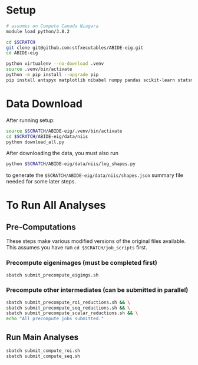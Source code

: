# Setup

```sh
# assumes on Compute Canada Niagara
module load python/3.8.2

cd $SCRATCH
git clone git@github.com:stfxecutables/ABIDE-eig.git
cd ABIDE-eig

python virtualenv --no-download .venv
source .venv/bin/activate
python -m pip install --upgrade pip
pip install antspyx matplotlib nibabel numpy pandas scikit-learn statsmodels tqdm pytest
```

# Data Download

After running setup:

```sh
source $SCRATCH/ABIDE-eig/.venv/bin/activate
cd $SCRATCH/ABIDE-eig/data/niis
python download_all.py
```

After downloading the data, you must also run

```sh
python $SCRATCH/ABIDE-eig/data/niis/log_shapes.py
```

to generate the `$SCRATCH/ABIDE-eig/data/niis/shapes.json` summary file needed for some later steps.


# To Run All Analyses

## Pre-Computations

These steps make various modified versions of the original files available.
This assumes you have run `cd $SCRATCH/job_scripts` first.

### Precompute eigenimages (must be completed first)

```sh
sbatch submit_precompute_eigimgs.sh
```
### Precompute other intermediates (can be submitted in parallel)

```sh
sbatch submit_precompute_roi_reductions.sh && \
sbatch submit_precompute_seq_reductions.sh && \
sbatch submit_precompute_scalar_reductions.sh && \
echo "All precompute jobs submitted."
```

## Run Main Analyses

```sh
sbatch submit_compute_roi.sh
sbatch submit_compute_seq.sh
```
